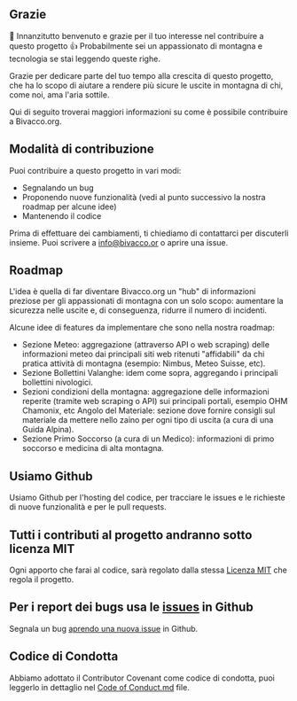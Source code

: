 ## Grazie

👋 Innanzitutto benvenuto e grazie per il tuo interesse nel contribuire a questo progetto 👍
Probabilmente sei un appassionato di montagna e tecnologia se stai leggendo queste righe. 

Grazie per dedicare parte del tuo tempo alla crescita di questo progetto, che ha lo scopo di aiutare a rendere più sicure le uscite in montagna di chi, come noi, ama l'aria sottile.

Qui di seguito troverai maggiori informazioni su come è possibile contribuire a Bivacco.org.

## Modalità di contribuzione

Puoi contribuire a questo progetto in vari modi:

-   Segnalando un bug
-   Proponendo nuove funzionalità (vedi al punto successivo la nostra roadmap per alcune idee)
-   Mantenendo il codice

Prima di effettuare dei cambiamenti, ti chiediamo di contattarci per discuterli insieme. Puoi scrivere a info@bivacco.or o aprire una issue.

## Roadmap
L'idea è quella di far diventare Bivacco.org un "hub" di informazioni preziose per gli appassionati di montagna con un solo scopo: aumentare la sicurezza nelle uscite e, di conseguenza, ridurre il numero di incidenti.  

Alcune idee di features da implementare che sono nella nostra roadmap:
- Sezione Meteo: aggregazione (attraverso API o web scraping) delle informazioni meteo dai principali siti web ritenuti "affidabili" da chi pratica attività di montagna (esempio: Nimbus, Meteo Suisse, etc).
- Sezione Bollettini Valanghe: idem come sopra, aggregando i principali bollettini nivologici.
- Sezioni condizioni della montagna: aggregazione delle informazioni reperite (tramite web scraping o API) sui principali portali, esempio OHM Chamonix, etc
Angolo del Materiale: sezione dove fornire consigli sul materiale da mettere nello zaino per ogni tipo di uscita (a cura di una Guida Alpina).
- Sezione Primo Soccorso (a cura di un Medico): informazioni di primo soccorso e medicina di alta montagna.

## Usiamo Github
Usiamo Github per l'hosting del codice, per tracciare le issues e le richieste di nuove funzionalità e per le pull requests. 

## Tutti i contributi al progetto andranno sotto licenza MIT 

Ogni apporto che farai al codice, sarà regolato dalla stessa [Licenza MIT](http://choosealicense.com/licenses/mit/)  che regola il progetto.

## Per i report dei bugs usa le [issues](https://github.com/briandk/transcriptase-atom/issues) in Github


Segnala un bug [aprendo una nuova issue](https://gist.github.com/briandk/3d2e8b3ec8daf5a27a62) in Github.

## Codice di Condotta
Abbiamo adottato il Contributor Covenant come codice di condotta, puoi leggerlo in dettaglio nel [Code of Conduct.md](/Code_of_Conduct.md) file.